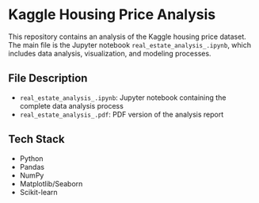 # Kaggle Housing Price Analysis

This repository contains an analysis of the Kaggle housing price dataset. The main file is the Jupyter notebook `real_estate_analysis_.ipynb`, which includes data analysis, visualization, and modeling processes.

## File Description
- `real_estate_analysis_.ipynb`: Jupyter notebook containing the complete data analysis process
- `real_estate_analysis_.pdf`: PDF version of the analysis report

## Tech Stack
- Python
- Pandas
- NumPy
- Matplotlib/Seaborn
- Scikit-learn 

